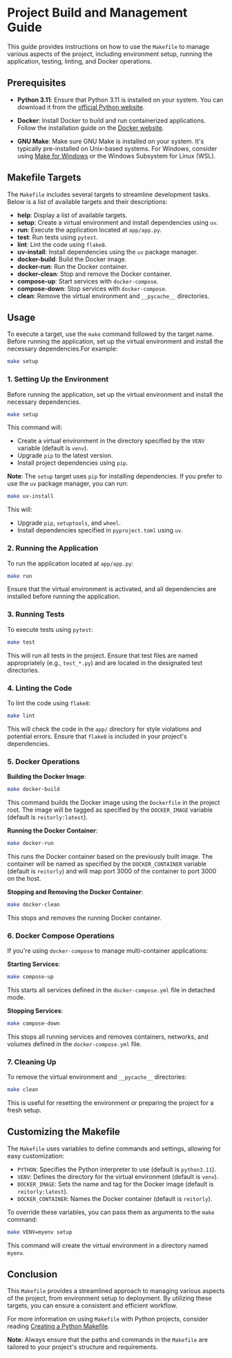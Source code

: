 # Project Build and Management Guide

This guide provides instructions on how to use the `Makefile` to manage various aspects of the project, including environment setup, running the application, testing, linting, and Docker operations.

## Prerequisites

- **Python 3.11**: Ensure that Python 3.11 is installed on your system. You can download it from the [official Python website](https://www.python.org/downloads/).

- **Docker**: Install Docker to build and run containerized applications. Follow the installation guide on the [Docker website](https://docs.docker.com/get-docker/).

- **GNU Make**: Make sure GNU Make is installed on your system. It's typically pre-installed on Unix-based systems. For Windows, consider using [Make for Windows](http://gnuwin32.sourceforge.net/packages/make.htm) or the Windows Subsystem for Linux (WSL).

## Makefile Targets

The `Makefile` includes several targets to streamline development tasks. Below is a list of available targets and their descriptions:

- **help**: Display a list of available targets.
- **setup**: Create a virtual environment and install dependencies using `uv`.
- **run**: Execute the application located at `app/app.py`.
- **test**: Run tests using `pytest`.
- **lint**: Lint the code using `flake8`.
- **uv-install**: Install dependencies using the `uv` package manager.
- **docker-build**: Build the Docker image.
- **docker-run**: Run the Docker container.
- **docker-clean**: Stop and remove the Docker container.
- **compose-up**: Start services with `docker-compose`.
- **compose-down**: Stop services with `docker-compose`.
- **clean**: Remove the virtual environment and `__pycache__` directories.

## Usage

To execute a target, use the `make` command followed by the target name. 
Before running the application, set up the virtual environment and install the necessary dependencies.For example:

```bash
make setup
```

### 1. Setting Up the Environment

Before running the application, set up the virtual environment and install the necessary dependencies.

```bash
make setup
```

This command will:

- Create a virtual environment in the directory specified by the `VENV` variable (default is `venv`).
- Upgrade `pip` to the latest version.
- Install project dependencies using `pip`.

**Note**: The `setup` target uses `pip` for installing dependencies. If you prefer to use the `uv` package manager, you can run:

```bash
make uv-install
```

This will:

- Upgrade `pip`, `setuptools`, and `wheel`.
- Install dependencies specified in `pyproject.toml` using `uv`.

### 2. Running the Application

To run the application located at `app/app.py`:

```bash
make run
```

Ensure that the virtual environment is activated, and all dependencies are installed before running the application.

### 3. Running Tests

To execute tests using `pytest`:

```bash
make test
```

This will run all tests in the project. Ensure that test files are named appropriately (e.g., `test_*.py`) and are located in the designated test directories.

### 4. Linting the Code

To lint the code using `flake8`:

```bash
make lint
```

This will check the code in the `app/` directory for style violations and potential errors. Ensure that `flake8` is included in your project's dependencies.

### 5. Docker Operations

**Building the Docker Image**:

```bash
make docker-build
```

This command builds the Docker image using the `Dockerfile` in the project root. The image will be tagged as specified by the `DOCKER_IMAGE` variable (default is `reitorly:latest`).

**Running the Docker Container**:

```bash
make docker-run
```

This runs the Docker container based on the previously built image. The container will be named as specified by the `DOCKER_CONTAINER` variable (default is `reitorly`) and will map port 3000 of the container to port 3000 on the host.

**Stopping and Removing the Docker Container**:

```bash
make docker-clean
```

This stops and removes the running Docker container.

### 6. Docker Compose Operations

If you're using `docker-compose` to manage multi-container applications:

**Starting Services**:

```bash
make compose-up
```

This starts all services defined in the `docker-compose.yml` file in detached mode.

**Stopping Services**:

```bash
make compose-down
```

This stops all running services and removes containers, networks, and volumes defined in the `docker-compose.yml` file.

### 7. Cleaning Up

To remove the virtual environment and `__pycache__` directories:

```bash
make clean
```

This is useful for resetting the environment or preparing the project for a fresh setup.

## Customizing the Makefile

The `Makefile` uses variables to define commands and settings, allowing for easy customization:

- `PYTHON`: Specifies the Python interpreter to use (default is `python3.11`).
- `VENV`: Defines the directory for the virtual environment (default is `venv`).
- `DOCKER_IMAGE`: Sets the name and tag for the Docker image (default is `reitorly:latest`).
- `DOCKER_CONTAINER`: Names the Docker container (default is `reitorly`).

To override these variables, you can pass them as arguments to the `make` command:

```bash
make VENV=myenv setup
```

This command will create the virtual environment in a directory named `myenv`.

## Conclusion

This `Makefile` provides a streamlined approach to managing various aspects of the project, from environment setup to deployment. By utilizing these targets, you can ensure a consistent and efficient workflow.

For more information on using `Makefile` with Python projects, consider reading [Creating a Python Makefile](https://earthly.dev/blog/python-makefile/).

**Note**: Always ensure that the paths and commands in the `Makefile` are tailored to your project's structure and requirements.
```
